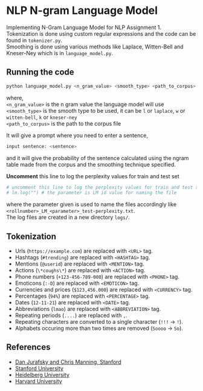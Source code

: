 # NLP N-gram Language Model  

Implementing N-Gram Language Model for NLP Assignment 1.  
Tokenization is done using custom regular expressions and the code can be found in `tokenizer.py`.  
Smoothing is done using various methods like Laplace, Witten-Bell and Kneser-Ney which is in `language_model.py`.  

## Running the code  

```bash
python language_model.py <n_gram_value> <smooth_type> <path_to_corpus>
```

where,  
`<n_gram_value>` is the n gram value the language model will use  
`<smooth_type>` is the smooth type to be used, it can be `l` or `laplace`, `w` or `witten-bell`, `k` or `kneser-ney`  
`<path_to_corpus>` is the path to the corpus file  

It will give a prompt where you need to enter a sentence,  
```bash
input sentence: <sentence>
```  
and it will give the probability of the sentence calculated using the ngram table made from the corpus and the smoothing technique specified.  

**Uncomment** this line to log the perplexity values for train and test set  
```python
# uncomment this line to log the perplexity values for train and test set
# lm.log("") # the parameter is LM id value for naming the file
```  
where the parameter given is used to name the files accordingly like `<rollnumber>_LM_<parameter>_test-perplexity.txt`.  
The log files are created in a new directory `logs/`.  

## Tokenization  
- Urls (`https://example.com`) are replaced with `<URL>` tag.  
- Hashtags (`#trending`) are replaced with `<HASHTAG>` tag.  
- Mentions (`@userid`) are replaced with `<MENTION>` tag.  
- Actions (`\*coughs\*`) are replaced with `<ACTION>` tag.  
- Phone numbers (`+123-456-789-000`) are replaced with `<PHONE>` tag.  
- Emoticons (`:-D`) are replaced with `<EMOTICON>` tag.  
- Currencies and prices (`$123,456.000`) are replaced with `<CURRENCY>` tag.  
- Percentages (`94%`) are replaced with `<PERCENTAGE>` tag.  
- Dates (`12-11-21`) are replaced with `<DATE>` tag.  
- Abbreviations (`lmao`) are replaced with `<ABBREVIATION>` tag.  
- Repeating periods (`....`) are replaced with `,`.  
- Repeating characters are converted to a single character (`!!!` -> `!`).  
- Alphabets occuring more than two times are removed (`Soooo` -> `So`).

## References  
- [Dan Jurafsky and Chris Manning, Stanford](https://www.youtube.com/playlist?list=PLLssT5z_DsK8HbD2sPcUIDfQ7zmBarMYv)
- [Stanford University](https://nlp.stanford.edu/~wcmac/papers/20050421-smoothing-tutorial.pdf)
- [Heidelberg University](https://www.cl.uni-heidelberg.de/courses/ss15/smt/scribe6.pdf)
- [Harvard University](https://www.microsoft.com/en-us/research/wp-content/uploads/2016/02/tr-10-98.pdf?from=https%3A%2F%2Fresearch.microsoft.com%2F%7Ejoshuago%2Ftr-10-98.pdf)